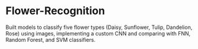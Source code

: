 # Flower-Recognition
Built models to classify five flower types (Daisy, Sunflower, Tulip, Dandelion, Rose) using images, implementing a custom CNN and comparing with FNN, Random Forest, and SVM classifiers.
